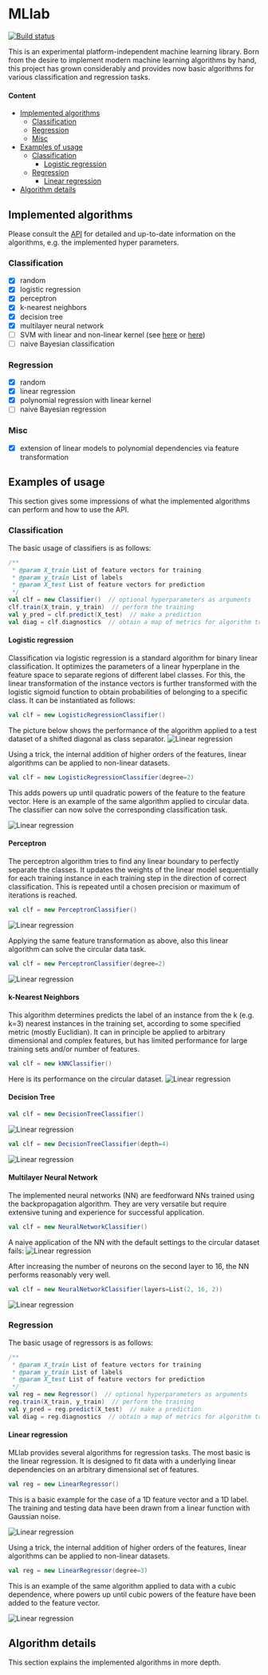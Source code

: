 # MLlab

[![Build status](https://travis-ci.org/andb0t/MLlab.svg?branch=master)](https://travis-ci.org/andb0t)

This is an experimental platform-independent machine learning library. Born from the desire to implement modern machine learning algorithms by hand, this project has grown considerably and provides now basic algorithms for various classification and regression tasks.


#### Content
* [Implemented algorithms](#implemented-algorithms)
  * [Classification](#classification)
  * [Regression](#regression)
  * [Misc](#misc)
* [Examples of usage](#examples-of-usage)
  * [Classification](#classification)
    * [Logistic regression](#logistic-regression)
  * [Regression](#regression)
    * [Linear regression](#linear-regression)
* [Algorithm details](#algorithm-details)





## Implemented algorithms
Please consult the [API](https://andb0t.github.io/MLlab/api/index.html) for detailed and up-to-date information on the algorithms, e.g. the implemented hyper parameters.

### Classification
- [x] random
- [x] logistic regression
- [x] perceptron
- [x] k-nearest neighbors
- [x] decision tree
- [x] multilayer neural network
- [ ] SVM with linear and non-linear kernel (see [here](http://alex.smola.org/teaching/pune2007/pune_3.pdf) or [here](https://oceandatamining.sciencesconf.org/conference/oceandatamining/program/OBIDAM14_Canu.pdf))
- [ ] naive Bayesian classification

### Regression
- [x] random
- [x] linear regression
- [x] polynomial regression with linear kernel
- [ ] naive Bayesian regression

### Misc
- [x] extension of linear models to polynomial dependencies via feature transformation







## Examples of usage
This section gives some impressions of what the implemented algorithms can perform and how to use the API.





### Classification

The basic usage of classifiers is as follows:

```scala
/**
 * @param X_train List of feature vectors for training
 * @param y_train List of labels
 * @param X_test List of feature vectors for prediction
 */
val clf = new Classifier()  // optional hyperparameters as arguments
clf.train(X_train, y_train)  // perform the training
val y_pred = clf.predict(X_test)  // make a prediction
val diag = clf.diagnostics  // obtain a map of metrics for algorithm training

```

#### Logistic regression
Classification via logistic regression is a standard algorithm for binary linear classification. It optimizes the parameters of a linear hyperplane in the feature space to separate regions of different label classes. For this, the linear transformation of the instance vectors is further transformed with the logistic sigmoid function to obtain probabilities of belonging to a specific class. It can be instantiated as follows:
```scala
val clf = new LogisticRegressionClassifier()
```
The picture below shows the performance of the algorithm applied to a test dataset of a shifted diagonal as class separator.
![Linear regression](./logisticregression_classification_example.png)

Using a trick, the internal addition of higher orders of the features, linear algorithms can be applied to non-linear datasets.
```scala
val clf = new LogisticRegressionClassifier(degree=2)
```
This adds powers up until quadratic powers of the feature to the feature vector. Here is an example of the same algorithm applied to circular data. The classifier can now solve the corresponding classification task.

![Linear regression](./logisticregression_classification_quadratic_example.png)


#### Perceptron
The perceptron algorithm tries to find any linear boundary to perfectly separate the classes. It updates the weights of the linear model sequentially for each training instance in each training step in the direction of correct classification. This is repeated until a chosen precision or maximum of iterations is reached.
```scala
val clf = new PerceptronClassifier()
```
![Linear regression](./perceptron_classification_example.png)

Applying the same feature transformation as above, also this linear algorithm can solve the circular data task.
```scala
val clf = new PerceptronClassifier(degree=2)
```
![Linear regression](./perceptron_classification_quadratic_example.png)


#### k-Nearest Neighbors
This algorithm determines predicts the label of an instance from the k (e.g. k=3) nearest instances in the training set, according to some specified metric (mostly Euclidian). It can in principle be applied to arbitrary dimensional and complex features, but has limited performance for large training sets and/or number of features.
```scala
val clf = new kNNClassifier()
```
Here is its performance on the circular dataset.
![Linear regression](./kNN_classification_circle_example.png)


#### Decision Tree
```scala
val clf = new DecisionTreeClassifier()
```
![Linear regression](./decisiontree_classification_example.png)
```scala
val clf = new DecisionTreeClassifier(depth=4)
```
![Linear regression](./decisiontree_classification_deep_example.png)


#### Multilayer Neural Network
The implemented neural networks (NN) are feedforward NNs trained using the backpropagation algorithm. They are very versatile but require extensive tuning and experience for successful application.
```scala
val clf = new NeuralNetworkClassifier()
```
A naive application of the NN with the default settings to the circular dataset fails:
![Linear regression](./neuralnetwork_classification_default_example.png)

After increasing the number of neurons on the second layer to 16, the NN performs reasonably very well.
```scala
val clf = new NeuralNetworkClassifier(layers=List(2, 16, 2))
```
![Linear regression](./neuralnetwork_classification_example.png)





### Regression

The basic usage of regressors is as follows:

```scala
/**
 * @param X_train List of feature vectors for training
 * @param y_train List of labels
 * @param X_test List of feature vectors for prediction
 */
val reg = new Regressor()  // optional hyperparameters as arguments
reg.train(X_train, y_train)  // perform the training
val y_pred = reg.predict(X_test)  // make a prediction
val diag = reg.diagnostics  // obtain a map of metrics for algorithm training

```

#### Linear regression
MLlab provides several algorithms for regression tasks. The most basic is the linear regression. It is designed to fit data with a underlying linear dependencies on an arbitrary dimensional set of features.
```scala
val reg = new LinearRegressor()
```
This is a basic example for the case of a 1D feature vector and a 1D label. The training and testing data have been drawn from a linear function with Gaussian noise.

![Linear regression](./linear_regression_example.png)

Using a trick, the internal addition of higher orders of the features, linear algorithms can be applied to non-linear datasets.
```scala
val reg = new LinearRegressor(degree=3)
```
This is an example of the same algorithm applied to data with a cubic dependence, where powers up until cubic powers of the feature have been added to the feature vector.

![Linear regression](./linear_regression_cubic_example.png)


## Algorithm details

This section explains the implemented algorithms in more depth.
